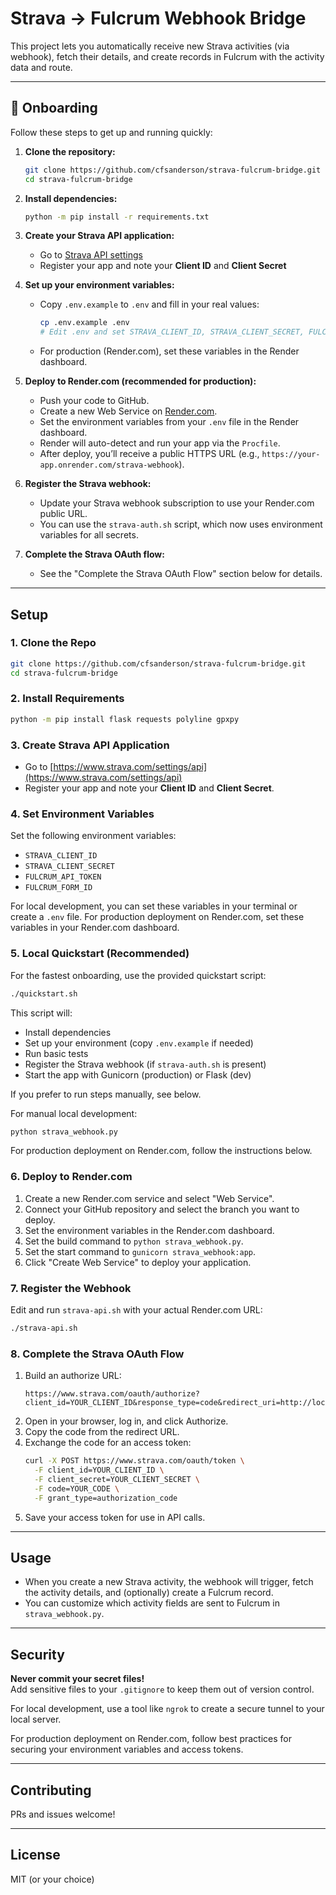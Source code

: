 # Strava → Fulcrum Webhook Bridge

This project lets you automatically receive new Strava activities (via webhook), fetch their details, and create records in Fulcrum with the activity data and route.

---

## 🚀 Onboarding

Follow these steps to get up and running quickly:

1. **Clone the repository:**
    ```sh
    git clone https://github.com/cfsanderson/strava-fulcrum-bridge.git
    cd strava-fulcrum-bridge
    ```

2. **Install dependencies:**
    ```sh
    python -m pip install -r requirements.txt
    ```

3. **Create your Strava API application:**
    - Go to [Strava API settings](https://www.strava.com/settings/api)
    - Register your app and note your **Client ID** and **Client Secret**

4. **Set up your environment variables:**
    - Copy `.env.example` to `.env` and fill in your real values:
      ```sh
      cp .env.example .env
      # Edit .env and set STRAVA_CLIENT_ID, STRAVA_CLIENT_SECRET, FULCRUM_API_TOKEN, FULCRUM_FORM_ID
      ```
    - For production (Render.com), set these variables in the Render dashboard.

5. **Deploy to Render.com (recommended for production):**
    - Push your code to GitHub.
    - Create a new Web Service on [Render.com](https://render.com/).
    - Set the environment variables from your `.env` file in the Render dashboard.
    - Render will auto-detect and run your app via the `Procfile`.
    - After deploy, you’ll receive a public HTTPS URL (e.g., `https://your-app.onrender.com/strava-webhook`).

6. **Register the Strava webhook:**
    - Update your Strava webhook subscription to use your Render.com public URL.
    - You can use the `strava-auth.sh` script, which now uses environment variables for all secrets.

7. **Complete the Strava OAuth flow:**
    - See the "Complete the Strava OAuth Flow" section below for details.

---

## Setup

### 1. Clone the Repo

```sh
git clone https://github.com/cfsanderson/strava-fulcrum-bridge.git
cd strava-fulcrum-bridge
```

### 2. Install Requirements

```sh
python -m pip install flask requests polyline gpxpy
```

### 3. Create Strava API Application

-   Go to [https://www.strava.com/settings/api](https://www.strava.com/settings/api)
-   Register your app and note your **Client ID** and **Client Secret**.

### 4. Set Environment Variables

Set the following environment variables:

*   `STRAVA_CLIENT_ID`
*   `STRAVA_CLIENT_SECRET`
*   `FULCRUM_API_TOKEN`
*   `FULCRUM_FORM_ID`

For local development, you can set these variables in your terminal or create a `.env` file. For production deployment on Render.com, set these variables in your Render.com dashboard.

### 5. Local Quickstart (Recommended)

For the fastest onboarding, use the provided quickstart script:

```sh
./quickstart.sh
```

This script will:
- Install dependencies
- Set up your environment (copy `.env.example` if needed)
- Run basic tests
- Register the Strava webhook (if `strava-auth.sh` is present)
- Start the app with Gunicorn (production) or Flask (dev)

If you prefer to run steps manually, see below.

For manual local development:
```sh
python strava_webhook.py
```

For production deployment on Render.com, follow the instructions below.

### 6. Deploy to Render.com

1.  Create a new Render.com service and select "Web Service".
2.  Connect your GitHub repository and select the branch you want to deploy.
3.  Set the environment variables in the Render.com dashboard.
4.  Set the build command to `python strava_webhook.py`.
5.  Set the start command to `gunicorn strava_webhook:app`.
6.  Click "Create Web Service" to deploy your application.

### 7. Register the Webhook

Edit and run `strava-api.sh` with your actual Render.com URL:

```sh
./strava-api.sh
```

### 8. Complete the Strava OAuth Flow

1.  Build an authorize URL:
    ```
    https://www.strava.com/oauth/authorize?client_id=YOUR_CLIENT_ID&response_type=code&redirect_uri=http://localhost/exchange_token&approval_prompt=force&scope=activity:read_all
    ```
2.  Open in your browser, log in, and click Authorize.
3.  Copy the code from the redirect URL.
4.  Exchange the code for an access token:
    ```sh
    curl -X POST https://www.strava.com/oauth/token \
      -F client_id=YOUR_CLIENT_ID \
      -F client_secret=YOUR_CLIENT_SECRET \
      -F code=YOUR_CODE \
      -F grant_type=authorization_code
    ```
5.  Save your access token for use in API calls.

---

## Usage

-   When you create a new Strava activity, the webhook will trigger, fetch the activity details, and (optionally) create a Fulcrum record.
-   You can customize which activity fields are sent to Fulcrum in `strava_webhook.py`.

---

## Security

**Never commit your secret files!**  
Add sensitive files to your `.gitignore` to keep them out of version control.

For local development, use a tool like `ngrok` to create a secure tunnel to your local server.

For production deployment on Render.com, follow best practices for securing your environment variables and access tokens.

---

## Contributing

PRs and issues welcome!

---

## License

MIT (or your choice)
